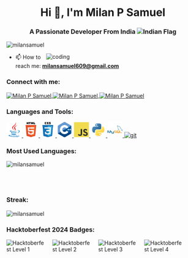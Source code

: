 <h1 align="center">Hi 👋, I'm Milan P Samuel</h1>
<h3 align="center">A Passionate Developer From India <img src="https://upload.wikimedia.org/wikipedia/en/4/41/Flag_of_India.svg" alt="Indian Flag" width="25" height="15"></h3>

<p align="left"> 
    <img src="https://komarev.com/ghpvc/?username=milansamuel&label=Profile%20views&color=0e75b6&style=flat" alt="milansamuel" /> 
</p>

<img align="right" alt="coding" width="400" src="https://octodex.github.com/images/daftpunktocat-guy.gif" />

- 📫 How to reach me: **milansamuel609@gmail.com**

<h3 align="left">Connect with me:</h3>
<p align="left">
    <a href="https://www.linkedin.com/in/milan-p-samuel-b54290242/" target="_blank">
        <img align="center" src="https://raw.githubusercontent.com/rahuldkjain/github-profile-readme-generator/master/src/images/icons/Social/linked-in-alt.svg" alt="Milan P Samuel" height="30" width="40" />
    </a>
    <a href="https://leetcode.com/u/milansamuel/" target="_blank">
        <img align="center" src="https://raw.githubusercontent.com/rahuldkjain/github-profile-readme-generator/master/src/images/icons/Social/leet-code.svg" alt="Milan P Samuel" height="30" width="40" />
    </a>
    <a href="https://www.hackerrank.com/profile/milansamuel609" target="_blank">
        <img align="center" src="https://raw.githubusercontent.com/rahuldkjain/github-profile-readme-generator/master/src/images/icons/Social/hackerrank.svg" alt="Milan P Samuel" height="30" width="40" />
    </a>
</p>

<h3 align="left">Languages and Tools:</h3>
<p align="left"> 
    <a href="https://www.java.com" target="_blank" rel="noreferrer">
        <img src="https://raw.githubusercontent.com/devicons/devicon/master/icons/java/java-original.svg" alt="java" width="40" height="40"/> 
    </a> 
    <a href="https://www.w3.org/html/" target="_blank" rel="noreferrer"> 
        <img src="https://raw.githubusercontent.com/devicons/devicon/master/icons/html5/html5-original-wordmark.svg" alt="html5" width="40" height="40"/> 
    </a> 
    <a href="https://www.w3schools.com/css/" target="_blank" rel="noreferrer"> 
        <img src="https://raw.githubusercontent.com/devicons/devicon/master/icons/css3/css3-original-wordmark.svg" alt="css3" width="40" height="40"/> 
    </a> 
    <a href="https://www.cprogramming.com/" target="_blank" rel="noreferrer"> 
        <img src="https://raw.githubusercontent.com/devicons/devicon/master/icons/cplusplus/cplusplus-original.svg" alt="c++" width="40" height="40"/> 
    </a> 
    <a href="https://developer.mozilla.org/en-US/docs/Web/JavaScript" target="_blank" rel="noreferrer"> 
        <img src="https://raw.githubusercontent.com/devicons/devicon/master/icons/javascript/javascript-original.svg" alt="javascript" width="40" height="40"/> 
    </a> 
    <a href="https://www.python.org" target="_blank" rel="noreferrer"> 
        <img src="https://raw.githubusercontent.com/devicons/devicon/master/icons/python/python-original.svg" alt="python" width="40" height="40"/> 
    </a> 
    <a href="https://www.mysql.com/" target="_blank" rel="noreferrer"> 
        <img src="https://raw.githubusercontent.com/devicons/devicon/master/icons/mysql/mysql-original-wordmark.svg" alt="mysql" width="40" height="40"/> 
    </a> 
    <a href="https://git-scm.com/" target="_blank" rel="noreferrer"> 
        <img src="https://www.vectorlogo.zone/logos/git-scm/git-scm-icon.svg" alt="git" width="40" height="40"/> 
    </a> 
</p>

<h3 align="left">Most Used Languages:</h3>
<p>
    <img align="left" src="https://github-readme-stats.vercel.app/api/top-langs?username=milansamuel&show_icons=true&locale=en&layout=compact&theme=dark" alt="milansamuel" />
</p>

<br><br><br><br>

<h3 align="left">Streak:</h3>
<p>
    <img align="center" src="https://github-readme-streak-stats.herokuapp.com/?user=milansamuel&theme=dark" alt="milansamuel" />
</p>

<h3 align="left">Hacktoberfest 2024 Badges:</h3>
<div style="display: flex; justify-content: flex-start; align-items: center; flex-wrap: wrap;">
    <img src="https://assets.holopin.io/hf2024levels/level1-sloth-terminal-coffee-0-0-0.webp" alt="Hacktoberfest Level 1" width="100" height="100">
    <img src="https://assets.holopin.io/hf2024levels/level2-sloth-terminal-coffee-shirt-0-0.webp" alt="Hacktoberfest Level 2" width="100" height="100" style="margin-left: 20px;">
    <img src="https://assets.holopin.io/hf2024levels/level3-sloth-terminal-coffee-shirt-tail-0.webp" alt="Hacktoberfest Level 3" width="100" height="100" style="margin-left: 20px;">
    <img src="https://assets.holopin.io/hf2024levels/level4-sloth-terminal-coffee-shirt-tail-eclipse.webp" alt="Hacktoberfest Level 4" width="100" height="100" style="margin-left: 20px;">
</div>
